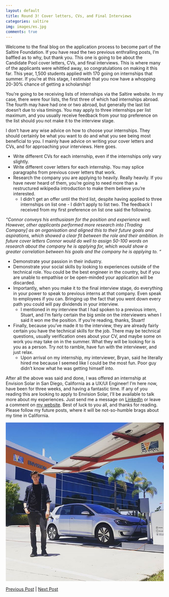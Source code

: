 ```yaml
---
layout: default
title: Round 3! Cover letters, CVs, and Final Interviews
categories: saltire
img: images/es.jpg
comments: true
---
```


Welcome to the final blog on the application process to become part of the Saltire Foundation. If you have read the two previous enthralling posts, I’m baffled as to why, but thank you. This one is going to be about the Candidate Pool cover letters, CVs, and final interviews. This is where many of the applicants were whittled away, so congratulations on making it this far. This year, 1,500 students applied with 170 going on internships that summer. If you’re at this stage, I estimate that you now have a whopping 20-30% chance of getting a scholarship! 

You’re going to be receiving lists of internships via the Saltire website. In my case, there were four lists, the first three of which had internships abroad. The fourth may have had one or two abroad, but generally the last list doesn’t due to visa timings. You may apply to three internships per list maximum, and you usually receive feedback from your top preference on the list should you not make it to the interview stage.

I don’t have any wise advice on how to choose your internships. They should certainly be what you want to do and what you see being most beneficial to you. I mainly have advice on writing your cover letters and CVs, and for approaching your interviews. Here goes.

* Write different CVs for each internship, even if the internships only vary slightly.
* Write different cover letters for each internship. You may splice paragraphs from previous cover letters that work.
* Research the company you are applying to heavily. Really heavily. If you have never heard of them, you’re going to need more than a restructured wikipedia introduction to make them believe you’re interested.
    * I didn’t get an offer until the third list, despite having applied to three internships on list one - I didn’t apply to list two. The feedback I received from my first preference on list one said the following.

*“Connor conveys his enthusiasm for the position and experience well. However, other applicants performed more research into [Trading Company] as an organisation and aligned this to their future goals and aspirations, which showed a clear fit between the role and their ambition. In future cover letters Connor would do well to assign 50-100 words on research about the company he is applying for, which would show a greater correlation between his goals and the company he is applying to. “*

* Demonstrate your passion in their industry.
* Demonstrate your social skills by looking to experiences outside of the technical role. You could be the best engineer in the country, but if you are unable to empathise or be open-minded your application will be discarded.
* Importantly, when you make it to the final interview stage, do everything in your power to speak to previous interns at that company. Even speak to employees if you can. Bringing up the fact that you went down every path you could will pay dividends in your interview. 
    * I mentioned in my interview that I had spoken to a previous intern, Stuart, and I’m fairly certain the big smile on the interviewers when I said it won me the position. If you’re reading, thanks, Stuart!
* Finally, because you’ve made it to the interview, they are already fairly certain you have the technical skills for the job. There may be technical questions, usually verification ones about your CV, and maybe some on work you may take on in the summer. What they will be looking for is you as a person. Try not to ramble, have fun with the interviewer, and just relax.
    * Upon arrival on my internship, my interviewer, Bryan, said he literally hired me because I seemed like I could be the most fun. Poor guy didn’t know what he was getting himself into.

After all the above was said and done, I was offered an internship at Envision Solar in San Diego, California as a UX/UI Engineer! I’m here now, have been for three weeks, and having a fantastic time. If any of you reading this are looking to apply to Envision Solar, I’ll be available to talk more about my experiences. Just send me a message on [LinkedIn](https://www.linkedin.com/in/mcguile) or leave a comment on [my website](http://www.mcguile.com). Best of luck to you all, and thanks for reading. Please follow my future posts, where it will be not-so-humble brags about my time in California.

![Saltire](/images/es.jpg)

[Previous Post](Saltire2.html) | [Next Post](touchdown-in-san-diego.html)

